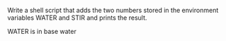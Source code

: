 Write a shell script that adds the two numbers stored in the environment variables WATER and STIR and prints the result.



WATER is in base water
